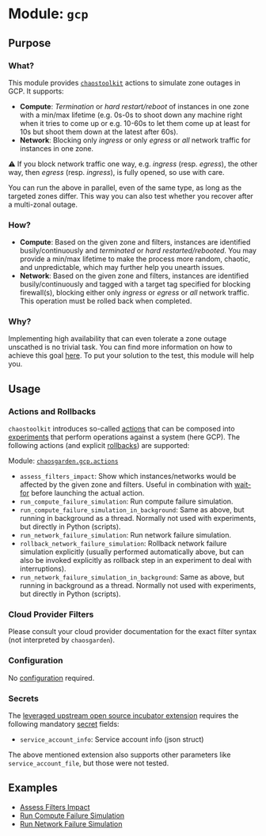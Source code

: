 # **Module: `gcp`**

## Purpose

### What?

This module provides [`chaostoolkit`](https://chaostoolkit.org) actions to simulate zone outages in GCP. It supports:

- **Compute**: *Termination* or *hard restart/reboot* of instances in one zone with a min/max lifetime (e.g. 0s-0s to shoot down any machine right when it tries to come up or e.g. 10-60s to let them come up at least for 10s but shoot them down at the latest after 60s).
- **Network**: Blocking only *ingress* or only *egress* or *all* network traffic for instances in one zone.

:warning: If you block network traffic one way, e.g. *ingress* (resp. *egress*), the other way, then *egress* (resp. *ingress*), is fully opened, so use with care.

You can run the above in parallel, even of the same type, as long as the targeted zones differ. This way you can also test whether you recover after a multi-zonal outage.

### How?

- **Compute**: Based on the given zone and filters, instances are identified busily/continuously and *terminated* or *hard restarted/rebooted*. You may provide a min/max lifetime to make the process more random, chaotic, and unpredictable, which may further help you unearth issues.
- **Network**: Based on the given zone and filters, instances are identified busily/continuously and tagged with a target tag specified for blocking firewall(s), blocking either only *ingress* or *egress* or *all* network traffic. This operation must be rolled back when completed.

### Why?

Implementing high availability that can even tolerate a zone outage unscathed is no trivial task. You can find more information on how to achieve this goal [here](/docs/garden/high-availability.md). To put your solution to the test, this module will help you.

## Usage

### Actions and Rollbacks

`chaostoolkit` introduces so-called [actions](https://chaostoolkit.org/reference/api/experiment/#action) that can be composed into [experiments](https://chaostoolkit.org/reference/api/experiment/#experiment) that perform operations against a system (here GCP). The following actions (and explicit [rollbacks](https://chaostoolkit.org/reference/api/experiment/#rollbacks)) are supported:

Module: [`chaosgarden.gcp.actions`](/chaosgarden/gcp/actions.py)

- `assess_filters_impact`: Show which instances/networks would be affected by the given zone and filters. Useful in combination with [wait-for](/docs/human/readme.md) before launching the actual action.
- `run_compute_failure_simulation`: Run compute failure simulation.
- `run_compute_failure_simulation_in_background`: Same as above, but running in background as a thread. Normally not used with experiments, but directly in Python (scripts).
- `run_network_failure_simulation`: Run network failure simulation.
- `rollback_network_failure_simulation`: Rollback network failure simulation explicitly (usually performed automatically above, but can also be invoked explicitly as rollback step in an experiment to deal with interruptions).
- `run_network_failure_simulation_in_background`: Same as above, but running in background as a thread. Normally not used with experiments, but directly in Python (scripts).

### Cloud Provider Filters

Please consult your cloud provider documentation for the exact filter syntax (not interpreted by `chaosgarden`).

### Configuration

No [configuration](https://chaostoolkit.org/reference/api/experiment/#configuration) required.

### Secrets

The [leveraged upstream open source incubator extension](https://github.com/chaostoolkit-incubator/chaostoolkit-google-cloud-platform/tree/master/chaosgcp) requires the following mandatory [secret](https://chaostoolkit.org/reference/api/experiment/#secrets) fields:

- `service_account_info`: Service account info (json struct)

The above mentioned extension also supports other parameters like `service_account_file`, but those were not tested.

## Examples

- [Assess Filters Impact](/docs/gcp/assess-filters-impact.json)
- [Run Compute Failure Simulation](/docs/gcp/run-compute-failure-simulation.json)
- [Run Network Failure Simulation](/docs/gcp/run-network-failure-simulation.json)

